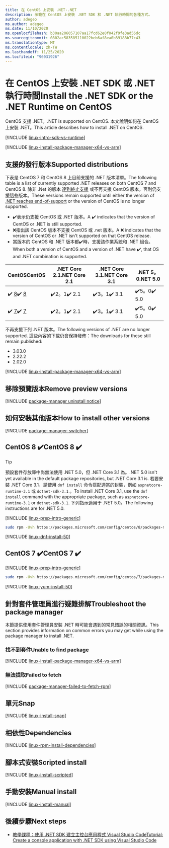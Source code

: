 ```yaml
---
title: 在 CentOS 上安裝 .NET-.NET
description: 示範在 CentOS 上安裝 .NET SDK 和 .NET 執行時間的各種方式。
author: adegeo
ms.author: adegeo
ms.date: 11/10/2020
ms.openlocfilehash: b30aa206057107aa17fcd62e0f042f9fe3ad56dc
ms.sourcegitcommit: 0802ac583585110022beb6af8ea0b39188b77c43
ms.translationtype: MT
ms.contentlocale: zh-TW
ms.lasthandoff: 11/25/2020
ms.locfileid: "96031926"
---
```

# <a name="install-the-net-sdk-or-the-net-runtime-on-centos"></a><span data-ttu-id="e6c2d-103">在 CentOS 上安裝 .NET SDK 或 .NET 執行時間</span><span class="sxs-lookup"><span data-stu-id="e6c2d-103">Install the .NET SDK or the .NET Runtime on CentOS</span></span>

<span data-ttu-id="e6c2d-104">CentOS 支援 .NET。</span><span class="sxs-lookup"><span data-stu-id="e6c2d-104">.NET is supported on CentOS.</span></span> <span data-ttu-id="e6c2d-105">本文說明如何在 CentOS 上安裝 .NET。</span><span class="sxs-lookup"><span data-stu-id="e6c2d-105">This article describes how to install .NET on CentOS.</span></span>

[!INCLUDE [linux-intro-sdk-vs-runtime](includes/linux-intro-sdk-vs-runtime.md)]

[!INCLUDE [linux-install-package-manager-x64-vs-arm](includes/linux-install-package-manager-x64-vs-arm.md)]

## <a name="supported-distributions"></a><span data-ttu-id="e6c2d-106">支援的發行版本</span><span class="sxs-lookup"><span data-stu-id="e6c2d-106">Supported distributions</span></span>

<span data-ttu-id="e6c2d-107">下表是 CentOS 7 和 CentOS 8 上目前支援的 .NET 版本清單。</span><span class="sxs-lookup"><span data-stu-id="e6c2d-107">The following table is a list of currently supported .NET releases on both CentOS 7 and CentOS 8.</span></span> <span data-ttu-id="e6c2d-108">除非 .Net 的版本 [達到終止支援](https://dotnet.microsoft.com/platform/support/policy/dotnet-core) 或不再支援 CentOS 版本，否則仍支援這些版本。</span><span class="sxs-lookup"><span data-stu-id="e6c2d-108">These versions remain supported until either the version of [.NET reaches end-of-support](https://dotnet.microsoft.com/platform/support/policy/dotnet-core) or the version of CentOS is no longer supported.</span></span>

- <span data-ttu-id="e6c2d-109">✔️表示仍支援 CentOS 或 .NET 版本。</span><span class="sxs-lookup"><span data-stu-id="e6c2d-109">A ✔️ indicates that the version of CentOS or .NET is still supported.</span></span>
- <span data-ttu-id="e6c2d-110">❌指出該 CentOS 版本不支援 CentOS 或 .net 版本。</span><span class="sxs-lookup"><span data-stu-id="e6c2d-110">A ❌ indicates that the version of CentOS or .NET isn't supported on that CentOS release.</span></span>
- <span data-ttu-id="e6c2d-111">當版本的 CentOS 和 .NET 版本都✔️時，支援該作業系統和 .NET 組合。</span><span class="sxs-lookup"><span data-stu-id="e6c2d-111">When both a version of CentOS and a version of .NET have ✔️, that OS and .NET combination is supported.</span></span>

| <span data-ttu-id="e6c2d-112">CentOS</span><span class="sxs-lookup"><span data-stu-id="e6c2d-112">CentOS</span></span>                   | <span data-ttu-id="e6c2d-113">.NET Core 2.1</span><span class="sxs-lookup"><span data-stu-id="e6c2d-113">.NET Core 2.1</span></span> | <span data-ttu-id="e6c2d-114">.NET Core 3.1</span><span class="sxs-lookup"><span data-stu-id="e6c2d-114">.NET Core 3.1</span></span> | <span data-ttu-id="e6c2d-115">.NET 5。0</span><span class="sxs-lookup"><span data-stu-id="e6c2d-115">.NET 5.0</span></span> |
|--------------------------|---------------|---------------|----------------|
| <span data-ttu-id="e6c2d-116">✔️ [8](#centos-8-)</span><span class="sxs-lookup"><span data-stu-id="e6c2d-116">✔️ [8](#centos-8-)</span></span> | <span data-ttu-id="e6c2d-117">✔️2。1</span><span class="sxs-lookup"><span data-stu-id="e6c2d-117">✔️ 2.1</span></span>        | <span data-ttu-id="e6c2d-118">✔️3。1</span><span class="sxs-lookup"><span data-stu-id="e6c2d-118">✔️ 3.1</span></span>        | <span data-ttu-id="e6c2d-119">✔️5。0</span><span class="sxs-lookup"><span data-stu-id="e6c2d-119">✔️ 5.0</span></span> |
| <span data-ttu-id="e6c2d-120">✔️ [7](#centos-7-)</span><span class="sxs-lookup"><span data-stu-id="e6c2d-120">✔️ [7](#centos-7-)</span></span> | <span data-ttu-id="e6c2d-121">✔️2。1</span><span class="sxs-lookup"><span data-stu-id="e6c2d-121">✔️ 2.1</span></span>        | <span data-ttu-id="e6c2d-122">✔️3。1</span><span class="sxs-lookup"><span data-stu-id="e6c2d-122">✔️ 3.1</span></span>        | <span data-ttu-id="e6c2d-123">✔️5。0</span><span class="sxs-lookup"><span data-stu-id="e6c2d-123">✔️ 5.0</span></span> |

<span data-ttu-id="e6c2d-124">不再支援下列 .NET 版本。</span><span class="sxs-lookup"><span data-stu-id="e6c2d-124">The following versions of .NET are no longer supported.</span></span> <span data-ttu-id="e6c2d-125">這些內容的下載仍會保持發佈：</span><span class="sxs-lookup"><span data-stu-id="e6c2d-125">The downloads for these still remain published:</span></span>

- <span data-ttu-id="e6c2d-126">3.0</span><span class="sxs-lookup"><span data-stu-id="e6c2d-126">3.0</span></span>
- <span data-ttu-id="e6c2d-127">2.2</span><span class="sxs-lookup"><span data-stu-id="e6c2d-127">2.2</span></span>
- <span data-ttu-id="e6c2d-128">2.0</span><span class="sxs-lookup"><span data-stu-id="e6c2d-128">2.0</span></span>

[!INCLUDE [linux-install-package-manager-x64-vs-arm](includes/linux-install-package-manager-x64-vs-arm.md)]

## <a name="remove-preview-versions"></a><span data-ttu-id="e6c2d-129">移除預覽版本</span><span class="sxs-lookup"><span data-stu-id="e6c2d-129">Remove preview versions</span></span>

[!INCLUDE [package-manager uninstall notice](./includes/linux-uninstall-preview-info.md)]

## <a name="how-to-install-other-versions"></a><span data-ttu-id="e6c2d-130">如何安裝其他版本</span><span class="sxs-lookup"><span data-stu-id="e6c2d-130">How to install other versions</span></span>

[!INCLUDE [package-manager-switcher](./includes/package-manager-heading-hack-pkgname.md)]

## <a name="centos-8-"></a><span data-ttu-id="e6c2d-131">CentOS 8 ✔️</span><span class="sxs-lookup"><span data-stu-id="e6c2d-131">CentOS 8 ✔️</span></span>

> [!TIP]
> <span data-ttu-id="e6c2d-132">預設套件存放庫中尚無法使用 .NET 5.0，但 .NET Core 3.1 為。</span><span class="sxs-lookup"><span data-stu-id="e6c2d-132">.NET 5.0 isn't yet available in the default package repositories, but .NET Core 3.1 is.</span></span> <span data-ttu-id="e6c2d-133">若要安裝 .NET Core 3.1，請使用 `dnf install` 命令搭配適當的封裝，例如 `aspnetcore-runtime-3.1` 或 `dotnet-sdk-3.1` 。</span><span class="sxs-lookup"><span data-stu-id="e6c2d-133">To install .NET Core 3.1, use the `dnf install` command with the appropriate package, such as `aspnetcore-runtime-3.1` or `dotnet-sdk-3.1`.</span></span> <span data-ttu-id="e6c2d-134">下列指示適用于 .NET 5.0。</span><span class="sxs-lookup"><span data-stu-id="e6c2d-134">The following instructions are for .NET 5.0.</span></span>

[!INCLUDE [linux-prep-intro-generic](includes/linux-prep-intro-generic.md)]

```bash
sudo rpm -Uvh https://packages.microsoft.com/config/centos/8/packages-microsoft-prod.rpm
```

[!INCLUDE [linux-dnf-install-50](includes/linux-install-50-dnf.md)]

## <a name="centos-7-"></a><span data-ttu-id="e6c2d-135">CentOS 7 ✔️</span><span class="sxs-lookup"><span data-stu-id="e6c2d-135">CentOS 7 ✔️</span></span>

[!INCLUDE [linux-prep-intro-generic](includes/linux-prep-intro-generic.md)]

```bash
sudo rpm -Uvh https://packages.microsoft.com/config/centos/7/packages-microsoft-prod.rpm
```

[!INCLUDE [linux-yum-install-50](includes/linux-install-50-yum.md)]

## <a name="troubleshoot-the-package-manager"></a><span data-ttu-id="e6c2d-136">針對套件管理員進行疑難排解</span><span class="sxs-lookup"><span data-stu-id="e6c2d-136">Troubleshoot the package manager</span></span>

<span data-ttu-id="e6c2d-137">本節提供使用套件管理員安裝 .NET 時可能會遇到的常見錯誤的相關資訊。</span><span class="sxs-lookup"><span data-stu-id="e6c2d-137">This section provides information on common errors you may get while using the package manager to install .NET.</span></span>

### <a name="unable-to-find-package"></a><span data-ttu-id="e6c2d-138">找不到套件</span><span class="sxs-lookup"><span data-stu-id="e6c2d-138">Unable to find package</span></span>

[!INCLUDE [linux-install-package-manager-x64-vs-arm](includes/linux-install-package-manager-x64-vs-arm.md)]

### <a name="failed-to-fetch"></a><span data-ttu-id="e6c2d-139">無法提取</span><span class="sxs-lookup"><span data-stu-id="e6c2d-139">Failed to fetch</span></span>

[!INCLUDE [package-manager-failed-to-fetch-rpm](includes/package-manager-failed-to-fetch-rpm.md)]

## <a name="snap"></a><span data-ttu-id="e6c2d-140">單元</span><span class="sxs-lookup"><span data-stu-id="e6c2d-140">Snap</span></span>

[!INCLUDE [linux-install-snap](includes/linux-install-snap.md)]

## <a name="dependencies"></a><span data-ttu-id="e6c2d-141">相依性</span><span class="sxs-lookup"><span data-stu-id="e6c2d-141">Dependencies</span></span>

[!INCLUDE [linux-rpm-install-dependencies](includes/linux-rpm-install-dependencies.md)]

## <a name="scripted-install"></a><span data-ttu-id="e6c2d-142">腳本式安裝</span><span class="sxs-lookup"><span data-stu-id="e6c2d-142">Scripted install</span></span>

[!INCLUDE [linux-install-scripted](includes/linux-install-scripted.md)]

## <a name="manual-install"></a><span data-ttu-id="e6c2d-143">手動安裝</span><span class="sxs-lookup"><span data-stu-id="e6c2d-143">Manual install</span></span>

[!INCLUDE [linux-install-manual](includes/linux-install-manual.md)]

## <a name="next-steps"></a><span data-ttu-id="e6c2d-144">後續步驟</span><span class="sxs-lookup"><span data-stu-id="e6c2d-144">Next steps</span></span>

- [<span data-ttu-id="e6c2d-145">教學課程：使用 .NET SDK 建立主控台應用程式 Visual Studio Code</span><span class="sxs-lookup"><span data-stu-id="e6c2d-145">Tutorial: Create a console application with .NET SDK using Visual Studio Code</span></span>](../tutorials/with-visual-studio-code.md)
